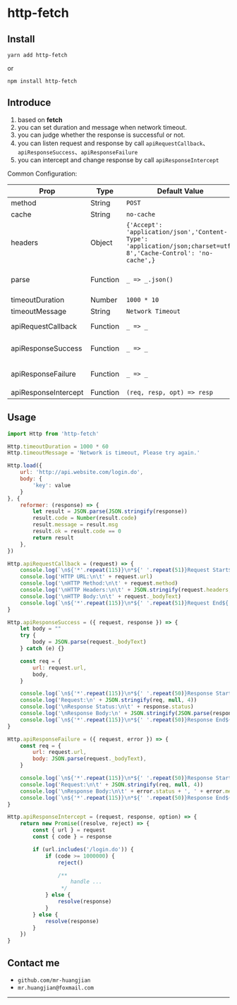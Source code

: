 
# http-fetch

## Install


```shell
yarn add http-fetch
```

or

```shell
npm install http-fetch
```


## Introduce

1. based on **fetch**
2. you can set duration and message when network timeout.
3. you can judge whether the response is successful or not.
3. you can listen request and response by call `apiRequestCallback`、`apiResponseSuccess`、`apiResponseFailure`
4. you can intercept and change response by call `apiResponseIntercept`

Common Configuration:

|  Prop  |  Type  |  Default Value  |  Description  |
|  ----  | ----  | ----  | ----  |
| method  | String | `POST` |  |
| cache  | String | `no-cache` |  |
| headers  | Object | ```{'Accept': 'application/json','Content-Type': 'application/json;charset=utf-8','Cache-Control': 'no-cache',}``` |  |
| parse  | Function | `_ => _.json()` | parse response data |
| timeoutDuration  | Number | `1000 * 10` |  |
| timeoutMessage  | String | `Network Timeout` |  |
| apiRequestCallback  | Function | `_ => _` | params is `request` |
| apiResponseSuccess  | Function | `_ => _` | params is `{ request, response }` |
| apiResponseFailure  | Function | `_ => _` | params is `{ request, error }` |
| apiResponseIntercept  | Function | `(req, resp, opt) => resp` |  |

## Usage

```js
import Http from 'http-fetch'
```

```js
Http.timeoutDuration = 1000 * 60
Http.timeoutMessage = 'Network is timeout, Please try again.'
```

```js
Http.load({
    url: 'http://api.website.com/login.do',
    body: {
        'key': value
    }
}, {
    reformer: (response) => {
        let result = JSON.parse(JSON.stringify(response))
        result.code = Number(result.code)
        result.message = result.msg
        result.ok = result.code == 0
        return result
    },
})
```

```js
Http.apiRequestCallback = (request) => {
    console.log(`\n${'*'.repeat(115)}\n*${' '.repeat(51)}Request Start${' '.repeat(50)}*\n${'*'.repeat(115)}\n`)
    console.log('HTTP URL:\n\t' + request.url)
    console.log('\nHTTP Method:\n\t' + request.method)
    console.log('\nHTTP Headers:\n\t' + JSON.stringify(request.headers, null, 0))
    console.log('\nHTTP Body:\n\t' + request._bodyText)
    console.log(`\n${'*'.repeat(115)}\n*${' '.repeat(51)}Request End${' '.repeat(52)}*\n${'*'.repeat(115)}\n`)
}
```

```js
Http.apiResponseSuccess = ({ request, response }) => {
    let body = ""
    try {
        body = JSON.parse(request._bodyText)
    } catch (e) {}

    const req = {
        url: request.url,
        body,
    }

    console.log(`\n${'*'.repeat(115)}\n*${' '.repeat(50)}Response Start${' '.repeat(50)}*\n${'*'.repeat(115)}\n`)
    console.log('Request:\n' + JSON.stringify(req, null, 4))
    console.log('\nResponse Status:\n\t' + response.status)
    console.log('\nResponse Body:\n' + JSON.stringify(JSON.parse(response._bodyText), null, 4))
    console.log(`\n${'*'.repeat(115)}\n*${' '.repeat(50)}Response End${' '.repeat(52)}*\n${'*'.repeat(115)}\n`)
}
```

```js
Http.apiResponseFailure = ({ request, error }) => {
    const req = {
        url: request.url,
        body: JSON.parse(request._bodyText),
    }

    console.log(`\n${'*'.repeat(115)}\n*${' '.repeat(50)}Response Start${' '.repeat(50)}*\n${'*'.repeat(115)}\n`)
    console.log('Request:\n\t' + JSON.stringify(req, null, 4))
    console.log('\nResponse Body:\n\t' + error.status + ', ' + error.message)
    console.log(`\n${'*'.repeat(115)}\n*${' '.repeat(50)}Response End${' '.repeat(52)}*\n${'*'.repeat(115)}\n`)
}
```

```js
Http.apiResponseIntercept = (request, response, option) => {
    return new Promise((resolve, reject) => {
        const { url } = request
        const { code } = response

        if (url.includes('/login.do')) {
            if (code >= 1000000) {
                reject()

                /**
                    handle ...
                 */
            } else {
                resolve(response)
            }
        } else {
            resolve(response)
        }
    })
}
```

## Contact me

- `github.com/mr-huangjian`
- `mr.huangjian@foxmail.com`

---

